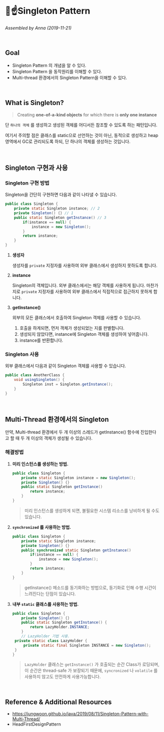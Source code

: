 # 🍐☝️Singleton Pattern

*Assembled by Anna (2019-11-21)*

<br/>

## Goal

- Singleton Pattern 의 개념을 알 수 있다.
- Singleton Pattern 을 동작원리를 이해할 수 있다.
- Multi-thread 환경에서의 Singleton Pattern을 이해할 수 있다.

<br/>

## What is Singleton?

> Creating **one-of-a-kind objects** for which there is **only one instance**

단 `하나의 객체` 를 생성하고 생성된 객체를 어디서든 참조할 수 있도록 하는 패턴입니다.

여기서 주의할 점은 클래스를 static으로 선언하는 것이 아닌, 동적으로 생성하고 heap 영역에서 GC로 관리되도록 하되, 단 하나의 객체를 생성하는 것입니다. 

<br/>

## Singleton 구현과 사용

### Singleton 구현 방법

Singleton을 간단히 구현하면 다음과 같이 나타낼 수 있습니다.

```java
public class Singleton {
    private static Singleton instance; // 2
    private Singleton() {} // 1
    public static Singleton getInstance() // 3
        if(instance == null) {
            instance = new Singleton();
        }
        return instance;
    }
}
```

1. **생성자**

   생성자를 `private` 지정자를 사용하여 외부 클래스에서 생성하지 못하도록 합니다.

2. **instance**

   Singleton의 객체입니다. 외부 클래스에서는 해당 객체를 사용하게 됩니다. 마찬가지로 `private` 지정자를 사용하여 외부 클래스에서 직접적으로 접근하지 못하게 합니다.

3. **getInstance()**

   외부의 모든 클래스에서 호출하여 Singleton 객체를 사용할 수 있습니다.

   1. 호출을 하게되면, 먼저 객체가 생성되었는 지를 판별합니다.
   2. 생성되지 않았다면, instance에 Singleton 객체를 생성하여 넣어줍니다.
   3. instance를 반환합니다.

### Singleton 사용

외부 클래스에서 다음과 같이 Singleton 객체를 사용할 수 있습니다.

```java
public class AnotherClass {
    void usingSingleton() {
        Singleton inst = Singleton.getInstance();
    }
}
```

<br/>

## Multi-Thread 환경에서의 Singleton

만약, Multi-thread 환경에서 두 개 이상의 스레드가 getInstance() 함수에 진입한다고 할 때 두 개 이상의 객체가 생성될 수 있습니다.

### 해결방법

1. **미리 인스턴스를 생성하는 방법.**

   ```java
   public class Singleton {
       private static Singleton instance = new Singleton();
       private Singleton() {}
       public static Singleton getInstance()
           return instance;
       }
   }
   ```

   > 미리 인스턴스를 생성하게 되면, 불필요한 시스템 리소스를 낭비하게 될 수도 있습니다.

2. **`synchronized` 를 사용하는 방법.**

   ```java
   public class Singleton {
       private static Singleton instance;
       private Singleton() {}
       public synchronized static Singleton getInstance()
           if(instance == null) {
               instance = new Singleton();
           }
           return instance;
       }
   }
   ```

   > getInstance() 메소드를 동기화하는 방법으로, 동기화로 인해 수행 시간이 느려진다는 단점이 있습니다.

3. **내부 `static` 클래스를 사용하는 방법.**

   ```java
   public class Singleton {
       private Singleton() {}
       public static Singleton getInstance() {
           return LazyHolder.INSTANCE;
       }
       // LazyHolder 기법 사용.
   	private static class LazyHolder {
       	private static final Singleton INSTANCE = new Singleton();
   	}
   }
   ```

   > `LazyHolder` 클래스는 `getInstance()` 가 호출되는 순간 Class가 로딩되며, 이 순간은 thread-safe 가 보장되기 때문에, `syncronized` 나 `volatile` 를 사용하지 않고도 안전하게 사용가능합니다.

<br/>

## Reference & Additional Resources

- <https://jungwoon.github.io/java/2019/08/11/Singleton-Pattern-with-Multi-Thread/>
- HeadFirstDesignPattern



 

